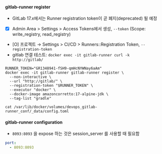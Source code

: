 #### gitlab-runner register

- GitLab 17.x에서는 Runner registration token이 곧 폐지(deprecated) 될 예정
- [X] Admin Area > Settings > Access Tokens에서 생성, `--token` (Scope: write_registry, read_registry)
- [O] 프로젝트 → Settings > CI/CD > Runners::Registration Token, `--registration-token`
- gitlab 연결 테스트: `docker exec -it gitlab-runner curl -k http://gitlab/` 

```shell
RUNNER_TOKEN="GR1348941-fSH9-qmHcNYWNay6aAm"
docker exec -it gitlab-runner gitlab-runner register \
  --non-interactive \
  --url "http://gitlab/" \
  --registration-token "$RUNNER_TOKEN" \
  --executor "docker" \
  --docker-image amazoncorretto:17-alpine-jdk \
  --tag-list "gradle"

cat /var/lib/docker/volumes/devops_gitlab-runner_conf/_data/config.toml
```


#### gitlab-runner configuration

- `8093:8093` 을 expose 하는 것은 session_server 를 사용할 때 필요함

```yml
port:
  - 8093:8093
```

